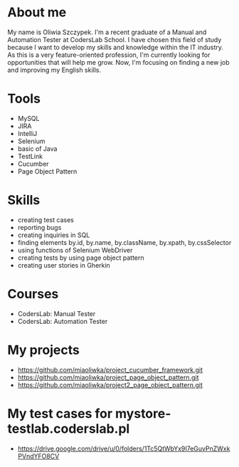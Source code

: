 
# About me

My name is Oliwia Szczypek. I'm a recent graduate of a Manual and Automation Tester at CodersLab School.
I have chosen this field of study because I want to develop my skills and knowledge within the IT industry. 
As this is a very feature-oriented profession, I'm currently looking for opportunities that will help me grow. 
Now, I'm focusing on finding a new job and improving my English skills.

# Tools

- MySQL 
- JIRA
- IntelliJ
- Selenium 
- basic of Java
- TestLink
- Cucumber
- Page Object Pattern

# Skills

- creating test cases
- reporting bugs
- creating inquiries in SQL
- finding elements by.id, by.name, by.className, by.xpath, by.cssSelector
- using functions of Selenium WebDriver
- creating tests by using page object pattern
- creating user stories in Gherkin 

# Courses

- CodersLab: Manual Tester
- CodersLab: Automation Tester

# My projects

- https://github.com/miaoliwka/project_cucumber_framework.git
- https://github.com/miaoliwka/project_page_object_pattern.git
- https://github.com/miaoliwka/project2_page_object_pattern.git

# My test cases for mystore-testlab.coderslab.pl

- https://drive.google.com/drive/u/0/folders/1Tc5QtWbYx9I7eGuvPnZWxkPVndYFO8CV

